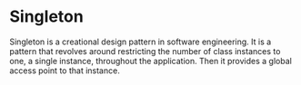 # Singleton

Singleton is a creational design pattern in software engineering. It is a pattern that revolves around restricting the number of class instances to one, a single instance, throughout the application. Then it provides a global access point to that instance.
